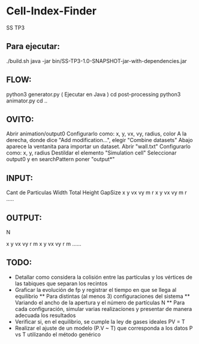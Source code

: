 # Cell-Index-Finder
SS TP3

## Para ejecutar:
./build.sh
java -jar bin/SS-TP3-1.0-SNAPSHOT-jar-with-dependencies.jar

## FLOW:
python3 generator.py
( Ejecutar en Java )
cd post-processing
python3 animator.py
cd ..

## OVITO:
Abrir animation/output0
Configurarlo como: x, y, vx, vy, radius, color
A la derecha, donde dice "Add modification...", elegir "Combine datasets"
Abajo aparece la ventanita para importar un dataset. Abrir "wall.txt"
Configurarlo como: x, y, radius
Destildar el elemento "Simulation cell"
Seleccionar output0 y en searchPattern poner "output\*"

## INPUT:
Cant de Particulas
Width Total
Height
GapSize
x	y	vx	vy	m 	r
x	y	vx	vy	m 	r
.....

## OUTPUT:
N

x	y	vx	vy	r 	m
x	y	vx	vy	r 	m
......

## TODO:
* Detallar como considera la colisión entre las partículas y los vértices de las tabiques que separan los recintos
* Graficar la evolución de fp y registrar el tiempo en que se llega al equilibrio
	** Para distintas (al menos 3) configuraciones del sistema
	** Variando el ancho de la apertura y el número de partículas N
	** Para cada configuración, simular varias realizaciones y presentar de manera adecuada los resultados
* Verificar si, en el equilibrio, se cumple la ley de gases ideales PV = T
* Realizar el ajuste de un modelo (P.V ~ T) que corresponda a los datos P vs T utilizando el método genérico